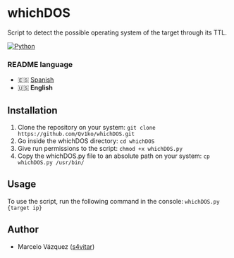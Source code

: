 # whichDOS
Script to detect the possible operating system of the target through its TTL.

[![Python](https://img.shields.io/badge/Python-3+-477CAE?label=Python&logo=python&style=flat-square)](https://www.python.org)

### README language
* 🇪🇸 [Spanish](./README-es.md)
* 🇺🇸 **English**

## Installation
1. Clone the repository on your system:
`git clone https://github.com/Qv1ko/whichDOS.git`
2. Go inside the whichDOS directory:
`cd whichDOS`
3. Give run permissions to the script:
`chmod +x whichDOS.py`
4. Copy the whichDOS.py file to an absolute path on your system:
`cp whichDOS.py /usr/bin/`

## Usage
To use the script, run the following command in the console:
`whichDOS.py {target ip}`

## Author
* Marcelo Vázquez ([s4vitar](https://github.com/s4vitar))
